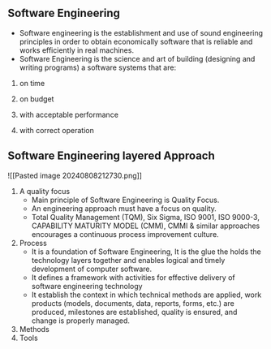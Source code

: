 ## Software Engineering
- Software engineering is the establishment and use of sound engineering principles in order to obtain economically software that is reliable and works efficiently in real machines.
- Software Engineering is the science and art of building (designing and writing programs) a software systems that are:

1) on time

2) on budget

3) with acceptable performance

4) with correct operation

## Software Engineering layered Approach
![[Pasted image 20240808212730.png]]
1. A quality focus
	- Main principle of Software Engineering is Quality Focus.
	-  An engineering approach must have a focus on quality.
	- Total Quality Management (TQM), Six Sigma, ISO 9001, ISO 9000-3, CAPABILITY MATURITY MODEL (CMM), CMMI & similar approaches encourages a continuous process improvement culture.
2. Process 
	- It is a foundation of Software Engineering, It is the glue the holds the technology layers together and enables logical and timely development of computer software.
	- It defines a framework with activities for effective delivery of software engineering technology
	- It establish the context in which technical methods are applied, work products (models, documents, data, reports, forms, etc.) are produced, milestones are established, quality is ensured, and change is properly managed.
1. Methods
2. Tools
	